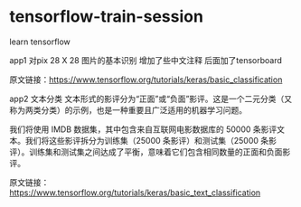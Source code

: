 # tensorflow-train-session
learn tensorflow

app1
对pix 28 X 28 图片的基本识别
增加了些中文注释
后面加了tensorboard

原文链接：https://www.tensorflow.org/tutorials/keras/basic_classification

app2
文本分类
文本形式的影评分为“正面”或“负面”影评。这是一个二元分类（又称为两类分类）的示例，也是一种重要且广泛适用的机器学习问题。

我们将使用 IMDB 数据集，其中包含来自互联网电影数据库的 50000 条影评文本。我们将这些影评拆分为训练集（25000 条影评）和测试集（25000 条影评）。训练集和测试集之间达成了平衡，意味着它们包含相同数量的正面和负面影评。

原文链接：https://www.tensorflow.org/tutorials/keras/basic_text_classification
